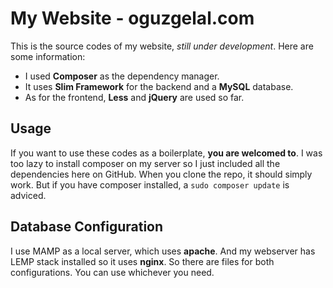 
My Website - oguzgelal.com
=====================

This is the source codes of my website, *still under development*. Here are some information:

- I used **Composer** as the dependency manager.
- It uses **Slim Framework** for the backend and a **MySQL** database.
- As for the frontend, **Less** and **jQuery** are used so far.

Usage
--------------------

If you want to use these codes as a boilerplate, **you are welcomed to**. I was too lazy to install composer on my server so I just included all the dependencies here on GitHub. When you clone the repo, it should simply work. But if you have composer installed, a ``` sudo composer update ``` is adviced.

Database Configuration
--------------------
I use MAMP as a local server, which uses **apache**. And my webserver has LEMP stack installed so it uses **nginx**. So there are files for both configurations. You can use whichever you need.